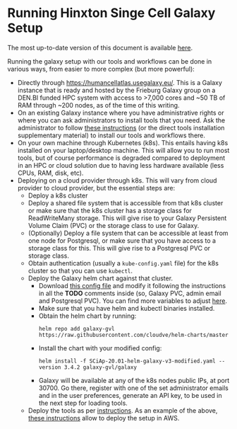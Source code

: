 # Running Hinxton Singe Cell Galaxy Setup

The most up-to-date version of this document is available [here](https://github.com/ebi-gene-expression-group/container-galaxy-sc-tertiary/blob/develop/supplementary_materials/sup_note_4_how_to_run.md).

Running the galaxy setup with our tools and workflows can be done in various ways, from easier to more complex (but more powerful):

- Directly through https://humancellatlas.usegalaxy.eu/. This is a Galaxy instance that is ready and hosted by the Frieburg Galaxy group on a DEN.BI funded HPC system with access to >7,000 cores and ~50 TB of RAM through ~200 nodes, as of the time of this writing.
- On an existing Galaxy instance where you have administrative rights or where you can ask administrators to install tools that you need. Ask the administrator to follow [these instructions](https://github.com/ebi-gene-expression-group/container-galaxy-sc-tertiary/blob/develop/supplementary_materials/sup_note_3_direct_tools_install.md) (or the direct tools installation supplementary material) to install our tools and workflows there.
- On your own machine through Kubernetes (k8s). This entails having k8s installed on your laptop/desktop machine. This will allow you to run most tools, but of course performance is degraded compared to deployment in an HPC or cloud solution due to having less hardware available (less CPUs, RAM, disk, etc).
- Deploying on a cloud provider through k8s. This will vary from cloud provider to cloud provider, but the essential steps are:
  - Deploy a k8s cluster
  - Deploy a shared file system that is accessible from that k8s cluster or make sure that the k8s cluster has a storage class for ReadWriteMany storage. This will give rise to your Galaxy Persistent Volume Claim (PVC) or the storage class to use for Galaxy.
  - (Optionally) Deploy a file system that can be accessible at least from one node for Postgresql, or make sure that you have access to a storage class for this. This will give rise to a Postgresql PVC or storage class.
  - Obtain authentication (usually a `kube-config.yaml` file) for the k8s cluster so that you can use `kubectl`.
  - Deploy the Galaxy helm chart against that cluster.
    - Download [this config file](https://github.com/ebi-gene-expression-group/container-galaxy-sc-tertiary/blob/develop/helm-configs/SCiAp-20.01-helm-galaxy-v3.yaml) and modify it following the instructions in all the **TODO** comments inside (so, Galaxy PVC, admin email and Postgresql PVC). You can find more variables to adjust [here](https://github.com/galaxyproject/galaxy-helm/blob/master/README.md).
    - Make sure that you have helm and kubectl binaries installed.
    - Obtain the helm chart by running:
      ```
      helm repo add galaxy-gvl https://raw.githubusercontent.com/cloudve/helm-charts/master
      ```
    - Install the chart with your modified config:
      ```
      helm install -f SCiAp-20.01-helm-galaxy-v3-modified.yaml --version 3.4.2 galaxy-gvl/galaxy
      ```
    - Galaxy will be available at any of the k8s nodes public IPs, at port 30700. Go there, register with one of the set administrator emails and in the user preferences, generate an API key, to be used in the next step for loading tools.
  - Deploy the tools as per [instructions](https://github.com/ebi-gene-expression-group/container-galaxy-sc-tertiary/blob/develop/supplementary_materials/sup_note_3_direct_tools_install.md).
  As an example of the above, [these instructions](https://github.com/ebi-gene-expression-group/galaxy-kubernetes/tree/develop/deployment-guides/AWS-EKS-EFS) allow to deploy the setup in AWS.
